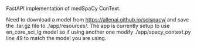 FastAPI implementation of medSpaCy ConText.

Need to download a model from https://allenai.github.io/scispacy/ and save
the .tar.gz file to ./app/resources/. The app is currently setup to use
en_core_sci_lg model so if using another one modify ./app/spacy_context.py 
line 49 to match the model you are using.
